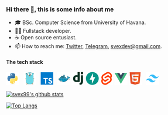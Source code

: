 ### Hi there 👋, this is some info about me

- 🎓 BSc. Computer Science from University of Havana.
- 🧑‍💻 Fullstack developer.
- ☕️ Open source entusiast.
- 📫 How to reach me: [Twitter](https://twitter.com/svexdev), [Telegram](https://t.me/svex99), svexdev@gmail.com.

#### The tech stack
<img src="https://raw.githubusercontent.com/devicons/devicon/master/icons/python/python-original.svg" alt="Python" width="35" height="35"/> &nbsp; 
<img src="https://raw.githubusercontent.com/devicons/devicon/master/icons/go/go-original.svg" alt="Go" width="35" height="35"/> &nbsp;
<img src="https://raw.githubusercontent.com/devicons/devicon/master/icons/typescript/typescript-original.svg" alt="TypeScript" width="35" height="35"/> &nbsp;
<img src="https://raw.githubusercontent.com/devicons/devicon/master/icons/docker/docker-original.svg" alt="Docker" width="35" height="35"/>
<img src="https://raw.githubusercontent.com/devicons/devicon/master/icons/django/django-plain.svg" alt="Django" width="35" height="35"/>
<img src="https://raw.githubusercontent.com/devicons/devicon/master/icons/fastapi/fastapi-original.svg" alt="FastAPI" width="35" height="35"/>
<img src="https://raw.githubusercontent.com/devicons/devicon/master/icons/svelte/svelte-original.svg" alt="Svelte" width="35" height="35"/>
<img src="https://raw.githubusercontent.com/devicons/devicon/master/icons/vuejs/vuejs-original.svg" alt="Vue.js" width="35" height="35"/>
<img src="https://raw.githubusercontent.com/devicons/devicon/master/icons/html5/html5-original.svg" alt="HTML5" width="35" height="35"/> &nbsp;
<img src="https://raw.githubusercontent.com/devicons/devicon/master/icons/tailwindcss/tailwindcss-plain.svg" alt="TailwindCSS" width="35" height="35"/> &nbsp;

[![svex99's github stats](https://github-readme-stats.vercel.app/api?username=svex99&theme=dark&show_icons=true&count_private=true)](https://github.com/anuraghazra/github-readme-stats)

[![Top Langs](https://github-readme-stats.vercel.app/api/top-langs/?username=svex99&layout=compact&langs_count=8)](https://github.com/anuraghazra/github-readme-stats)

